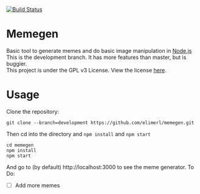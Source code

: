 [![Build Status](https://travis-ci.org/elimerl/memegen.svg?branch=development)](https://travis-ci.org/elimerl/memegen)
# Memegen
Basic tool to generate memes and do basic image manipulation in [Node.js](https://nodejs.org)  
This is the development branch. It has more features than master, but is buggier.  
This project is under the GPL v3 License. View the license [here](https://www.gnu.org/licenses/gpl-3.0.txt).  

# Usage
Clone the repository:
```
git clone --branch=development https://github.com/elimerl/memegen.git
```
Then cd into the directory and `npm install` and `npm start`
```
cd memegen
npm install
npm start
```
And go to (by default) http://localhost:3000 to see the meme generator.
To Do:
- [ ] Add more memes
